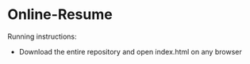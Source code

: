# Online-Resume

Running instructions:

* Download the entire repository and open index.html on any browser
